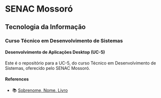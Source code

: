 # SENAC Mossoró
## Tecnologia da Informação
### Curso Técnico em Desenvolvimento de Sistemas 
#### Desenvolvimento de Aplicações Desktop (UC-5)

Este é o repositório para a UC-5, do curso Técnico em Desenvolvimento de Sistemas, oferecido pelo SENAC Mossoró.

#### References

- :books: [Sobrenome, Nome. Livro](link)
